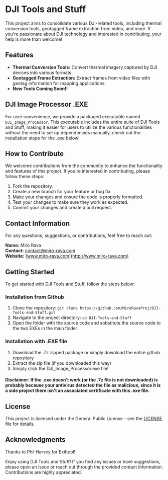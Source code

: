 # DJI Tools and Stuff

This project aims to consolidate various DJI-related tools, including thermal conversion tools, geotagged frame extraction from video, and more. If you're passionate about DJI technology and interested in contributing, your help is more than welcome!

## Features

- **Thermal Conversion Tools:** Convert thermal imagery captured by DJI devices into various formats.
- **Geotagged Frame Extraction:** Extract frames from video files with geotag information for mapping applications.
- **New Tools Coming Soon!!**

## DJI Image Processor .EXE

For user convenience, we provide a packaged executable named `DJI_Image_Processor`. This executable includes the entire suite of DJI Tools and Stuff, making it easier for users to utilize the various functionalities without the need to set up dependencies manually, check out the installation steps for the .exe below!

## How to Contribute

We welcome contributions from the community to enhance the functionality and features of this project. If you're interested in contributing, please follow these steps:

1. Fork the repository.
2. Create a new branch for your feature or bug fix.
3. Make your changes and ensure the code is properly formatted.
4. Test your changes to make sure they work as expected.
5. Commit your changes and create a pull request.

## Contact Information

For any questions, suggestions, or contributions, feel free to reach out:

**Name:** Miro Rava  
**Contact:** [contact@miro-rava.com](mailto:contact@miro-rava.com)  
**Website:** [www.miro-rava.com](http://www.miro-rava.com)

## Getting Started

To get started with DJI Tools and Stuff, follow the steps below:

### Installation from Github

1. Clone the repository: `git clone https://github.com/MiroRavaProj/DJI-Tools-and-Stuff.git`
2. Navigate to the project directory: `cd DJI-Tools-and-Stuff`
3. Open the folder with the source code and sobstitute the source code to the two EXEs in the main folder

### Installation with .EXE file

1. Download the .7z zipped package or simply download the entire github repository
2. Extract the zip file (if you downloaded this way)
3. Simply click the DJI_Image_Processor.exe file!

#### Disclaimer: If the .exe doesn't work (or the .7z file is not downloaded) is probably because your antivirus detected the file as malicious, since it is a side project there isn't an associated certificate with this .exe file.


## License

This project is licensed under the General Public License - see the [LICENSE](LICENSE) file for details.

## Acknowledgments

Thanks to Phil Harvey for Exiftool!

Enjoy using DJI Tools and Stuff! If you find any issues or have suggestions, please open an issue or reach out through the provided contact information. Contributions are highly appreciated.
